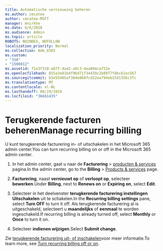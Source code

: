 ```yaml
---
title: Automatische vernieuwing beheren
ms.author: cmcatee
author: cmcatee-MSFT
manager: mnirkhe
ms.date: 6/6/2018
ms.audience: Admin
ms.topic: article
ROBOTS: NOINDEX, NOFOLLOW
localization_priority: Normal
ms.collection: Adm_O365
ms.custom:
- "350"
- "1500012"
ms.assetid: f1a3f310-a87f-4a42-a9c3-4ea894caf52e
ms.openlocfilehash: 015a3e81b4f96d71f34439c2b8977fdbcb1ec567
ms.sourcegitcommit: b3e55405af384e868fcd32ea794eb15d1356c3fc
ms.translationtype: MT
ms.contentlocale: nl-NL
ms.lasthandoff: 08/29/2019
ms.locfileid: "36661435"
---
```

# <a name="manage-recurring-billing"></a><span data-ttu-id="e0866-102">Terugkerende facturen beheren</span><span class="sxs-lookup"><span data-stu-id="e0866-102">Manage recurring billing</span></span>

<span data-ttu-id="e0866-103">U kunt terugkerende facturering in- of uitschakelen in het Microsoft 365 admin center.</span><span class="sxs-lookup"><span data-stu-id="e0866-103">You can turn recurring billing on or off in the Microsoft 365 admin center.</span></span>
  
1. <span data-ttu-id="e0866-104">In het admin center, gaat u naar de **Facturering** \> [producten & services](https://go.microsoft.com/fwlink/p/?linkid=842054) pagina.</span><span class="sxs-lookup"><span data-stu-id="e0866-104">In the admin center, go to the **Billing** \> [Products & services](https://go.microsoft.com/fwlink/p/?linkid=842054) page.</span></span>

2. <span data-ttu-id="e0866-105">**Facturering**, naast **vernieuwt op** of **verloopt op**, selecteer **bewerken**.</span><span class="sxs-lookup"><span data-stu-id="e0866-105">Under **Billing**, next to **Renews on** or **Expiring on**, select **Edit**.</span></span>

3. <span data-ttu-id="e0866-106">Selecteer in het deelvenster **terugkerende facturering instellingen** **Uitschakelen** uit te schakelen.</span><span class="sxs-lookup"><span data-stu-id="e0866-106">In the **Recurring billing settings** pane, select **Turn OFF** to turn it off.</span></span> <span data-ttu-id="e0866-107">Als terugkerende facturering al is uitgeschakeld, selecteert u **maandelijks** of **eenmaal** te worden ingeschakeld.</span><span class="sxs-lookup"><span data-stu-id="e0866-107">If recurring billing is already turned off, select **Monthly** or **Once** to turn it on.</span></span>

4. <span data-ttu-id="e0866-108">Selecteer **indienen wijzigen**.</span><span class="sxs-lookup"><span data-stu-id="e0866-108">Select **Submit change**.</span></span>

<span data-ttu-id="e0866-109">Zie [terugkerende facturering uit- of inschakelen](https://docs.microsoft.com/office365/admin/subscriptions-and-billing/renew-your-subscription?view=o365-worldwide#turn-recurring-billing-off-or-on)voor meer informatie.</span><span class="sxs-lookup"><span data-stu-id="e0866-109">To learn more, see [Turn recurring billing off or on](https://docs.microsoft.com/office365/admin/subscriptions-and-billing/renew-your-subscription?view=o365-worldwide#turn-recurring-billing-off-or-on).</span></span>
